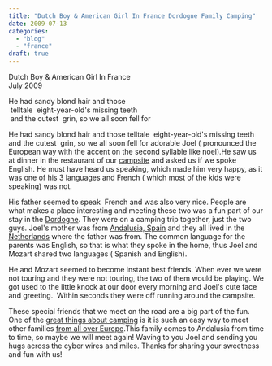 ```yaml
---
title: "Dutch Boy & American Girl In France Dordogne Family Camping"
date: 2009-07-13
categories: 
  - "blog"
  - "france"
draft: true
---
```


Dutch Boy & American Girl In France  
July 2009

He had sandy blond hair and those  
 telltale  eight-year-old's missing teeth  
 and the cutest  grin, so we all soon fell for

  
  
  
  

<!--more-->

He had sandy blond hair and those telltale  eight-year-old's missing teeth and the cutest  grin, so we all soon fell for adorable Joel ( pronounced the European way with the accent on the second syllable like noel).He saw us at dinner in the restaurant of our [campsite](http://www.lariviereleseyzies.com/) and asked us if we spoke English. He must have heard us speaking, which made him very happy, as it was one of his 3 languages and French ( which most of the kids were speaking) was not.

His father seemed to speak  French and was also very nice. People are what makes a place interesting and meeting these two was a fun part of our stay in the [Dordogne](http://en.wikipedia.org/wiki/Dordogne). They were on a camping trip together, just the two guys. Joel's mother was from [Andalusia, Spain](https://pub-ac94b3f306b24c0dba4238943c97f2e1.r2.dev/2006/11/andalusia.html) and they all lived in the [Netherlands](https://pub-ac94b3f306b24c0dba4238943c97f2e1.r2.dev/2006/09/more-edam.html) where the father was from. The common language for the parents was English, so that is what they spoke in the home, thus Joel and Mozart shared two languages ( Spanish and English).

He and Mozart seemed to become instant best friends. When ever we were not touring and they were not touring, the two of them would be playing. We got used to the little knock at our door every morning and Joel's cute face and greeting.  Within seconds they were off running around the campsite.

These special friends that we meet on the road are a big part of the fun. One of the [great things about camping](http://www.transitionsabroad.com/publications/magazine/0411/motor_homing_in_europe.shtml) is it is such an easy way to meet other families [from all over Europe](http://www.karmabum.com/).This family comes to Andalusia from time to time, so maybe we will meet again! Waving to you Joel and sending you hugs across the cyber wires and miles. Thanks for sharing your sweetness and fun with us!
